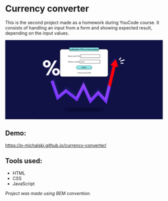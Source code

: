 # Currency converter
This is the second project made as a homework during YouCode course. It consists of handling an input from a form and showing expected result, depending on the input values.

![Website](images/screenshot.png)

## Demo:
https://p-michalski.github.io/currency-converter/

## Tools used:
- HTML
- CSS
- JavaScript

*Project was made using BEM convention.*
